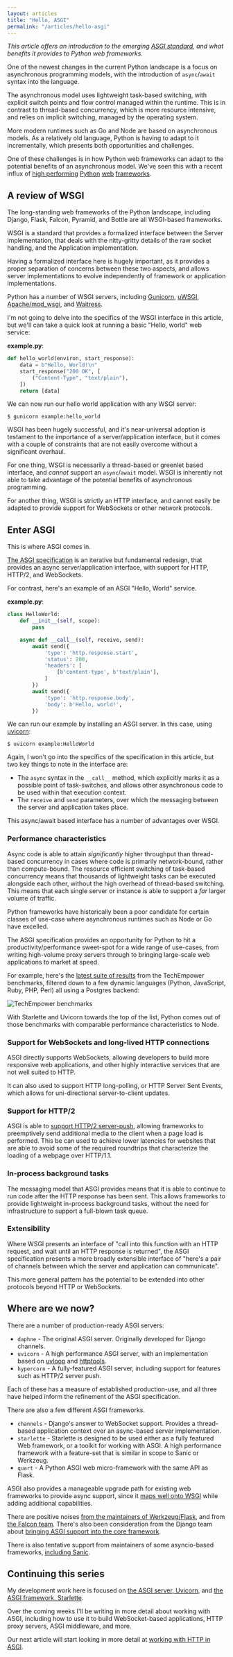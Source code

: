 ```yaml
---
layout: articles
title: "Hello, ASGI"
permalink: "/articles/hello-asgi"
---
```


*This article offers an introduction to the emerging [ASGI standard](https://asgi.readthedocs.io/en/latest/), and what benefits it provides to Python web frameworks.*

One of the newest changes in the current Python landscape is a focus on asynchronous programming models, with the introduction of `async`/`await` syntax into the language.

The asynchronous model uses lightweight task-based switching, with explicit switch points and flow control managed within the runtime. This is in contrast to thread-based concurrency, which is more resource intensive, and relies on implicit switching, managed by the operating system.

More modern runtimes such as Go and Node are based on asynchronous models. As a relatively old language, Python is having to adapt to it incrementally, which presents both opportunities and challenges.

One of these challenges is in how Python web frameworks can adapt to the potential benefits of an asynchronous model. We've seen this with a recent influx of [high performing](https://www.starlette.io) [Python](https://sanic.readthedocs.io/en/latest/) [web](https://vibora.io/) [frameworks](https://github.com/squeaky-pl/japronto).

## A review of WSGI

The long-standing web frameworks of the Python landscape, including Django, Flask, Falcon, Pyramid, and Bottle are all WSGI-based frameworks.

WSGI is a standard that provides a formalized interface between the Server implementation, that deals with the nitty-gritty details of the raw socket handling, and the Application implementation.

Having a formalized interface here is hugely important, as it provides a proper separation of concerns between these two aspects, and allows server implementations to evolve independently of framework or application implementations.

Python has a number of WSGI servers, including [Gunicorn](https://gunicorn.org/), [uWSGI](https://uwsgi-docs.readthedocs.io/en/latest/), [Apache/mod_wsgi](https://modwsgi.readthedocs.io/en/develop/), and [Waitress](https://docs.pylonsproject.org/projects/waitress/en/latest/).

I'm not going to delve into the specifics of the WSGI interface in this article, but we'll can take a quick look at running a basic "Hello, world" web service:

**example.py**:

```python
def hello_world(environ, start_response):
    data = b"Hello, World!\n"
    start_response("200 OK", [
        ("Content-Type", "text/plain"),
    ])
    return [data]
```

We can now run our hello world application with any WSGI server:

```shell
$ gunicorn example:hello_world
```

WSGI has been hugely successful, and it's near-universal adoption is testament to the importance of a server/application interface, but it comes with a couple of constraints that are not easily overcome without a significant overhaul.

For one thing, WSGI is necessarily a thread-based or greenlet based interface, and *cannot* support an `async`/`await` model. WSGI is inherently not able to take advantage of the potential benefits of asynchronous programming.

For another thing, WSGI is strictly an HTTP interface, and cannot easily be adapted to provide support for WebSockets or other network protocols.

## Enter ASGI

This is where ASGI comes in.

[The ASGI specification](https://asgi.readthedocs.io/) is an iterative but fundamental redesign, that provides an async server/application interface, with support for HTTP, HTTP/2, and WebSockets.

For contrast, here's an example of an ASGI "Hello, World" service.

**example.py**:

```python
class HelloWorld:
    def __init__(self, scope):
        pass

    async def __call__(self, receive, send):
        await send({
            'type': 'http.response.start',
            'status': 200,
            'headers': [
                [b'content-type', b'text/plain'],
            ]
        })
        await send({
            'type': 'http.response.body',
            'body': b'Hello, world!',
        })
```

We can run our example by installing an ASGI server. In this case, using [uvicorn](https://www.uvicorn.org/):

```shell
$ uvicorn example:HelloWorld
```

Again, I won't go into the specifics of the specification in this article, but two key things to note in the interface are:

* The `async` syntax in the `__call__` method, which explicitly marks it as a possible point of task-switches, and allows other asynchronous code to be used within that execution context.
* The `receive` and `send` parameters, over which the messaging between the server and application takes place.

This async/await based interface has a number of advantages over WSGI.

### Performance characteristics

Async code is able to attain *significantly* higher throughput than thread-based concurrency in cases where code is primarily network-bound, rather than compute-bound. The resource efficient switching of task-based concurrency means that thousands of lightweight tasks can be executed alongside each other, without the high overhead of thread-based switching. This means that each single server or instance is able to support a *far* larger volume of traffic.

Python frameworks have historically been a poor candidate for certain classes of use-case where asynchronous runtimes such as Node or Go have excelled.

The ASGI specification provides an opportunity for Python to hit a productivity/performance sweet-spot for a wide range of use-cases, from writing high-volume proxy servers through to bringing large-scale web applications to market at speed.

For example, here's the [latest suite of results](https://www.techempower.com/benchmarks/#section=test&runid=14a815b6-93c1-4207-96bb-3960c29719e2&hw=ph&test=fortune&l=zij5z3-1&d=e3) from the TechEmpower benchmarks, filtered down to a few dynamic languages (Python, JavaScript, Ruby, PHP, Perl) all using a Postgres backend:

![TechEmpower benchmarks](/img/asgi-performance.png)

With Starlette and Uvicorn towards the top of the list, Python comes out of those benchmarks with comparable performance characteristics to Node.

### Support for WebSockets and long-lived HTTP connections

ASGI directly supports WebSockets, allowing developers to build more responsive web applications, and other highly interactive services that are not well suited to HTTP.

It can also used to support HTTP long-polling, or HTTP Server Sent Events, which allows for uni-directional server-to-client updates.

### Support for HTTP/2

ASGI is able to [support HTTP/2 server-push](https://asgi.readthedocs.io/en/latest/extensions.html#http-2-server-push), allowing frameworks to preemptively send additional media to the client when a page load is performed. This be can used to achieve lower latencies for websites that are able to avoid some of the required roundtrips that characterize the loading of a webpage over HTTP/1.1.

### In-process background tasks

The messaging model that ASGI provides means that it is able to continue to run code after the HTTP response has been sent. This allows frameworks to provide lightweight in-process background tasks, without the need for infrastructure to support a full-blown task queue.

### Extensibility

Where WSGI presents an interface of "call into this function with an HTTP request, and wait until an HTTP response is returned", the ASGI specification presents a more broadly extensible interface of "here's a pair of channels between which the server and application can communicate".

This more general pattern has the potential to be extended into other protocols beyond HTTP or WebSockets.

## Where are we now?

There are a number of production-ready ASGI servers:

* `daphne` - The original ASGI server. Originally developed for Django channels.
* `uvicorn` - A high performance ASGI server, with an implementation based on [uvloop](https://github.com/MagicStack/uvloop) and [httptools](https://github.com/MagicStack/httptools).
* `hypercorn` - A fully-featured ASGI server, including support for features such as HTTP/2 server push.

Each of these has a measure of established production-use, and all three have helped inform the refinement of the ASGI specification.

There are also a few different ASGI frameworks.

* `channels` - Django's answer to WebSocket support. Provides a thread-based application context over an async-based server implementation.
* `starlette` - Starlette is designed to be used either as a fully featured Web framework, or a toolkit for working with ASGI. A high performance framework with a feature-set that is similar in scope to Sanic or Werkzeug.
* `quart` - A Python ASGI web micro-framework with the same API as Flask.

ASGI also provides a manageable upgrade path for existing web frameworks to provide async support, since it [maps well onto WSGI](https://asgi.readthedocs.io/en/latest/specs/www.html#wsgi-compatibility) while adding additional capabilities.

There are positive noises [from the maintainers of Werkzeug/Flask](https://github.com/pallets/werkzeug/issues/1322), and from [the Falcon team](https://github.com/falconry/falcon/issues/1358). There's also been consideration from the Django team about [bringing ASGI support into the core framework](https://groups.google.com/d/msg/django-developers/Kw7-xV6TrSM/dfD_E4R5AQAJ).

There is also tentative support from maintainers of some asyncio-based frameworks, [including Sanic](https://github.com/huge-success/sanic/pull/1265#issuecomment-424080771).

## Continuing this series

My development work here is focused on [the ASGI server, Uvicorn](https://www.uvicorn.org/), and [the ASGI framework, Starlette](https://www.starlette.io).

Over the coming weeks I'll be writing in more detail about working with ASGI, including how to use it to build WebSocket-based applications, HTTP proxy servers, ASGI middleware, and more.

Our next article will start looking in more detail at [working with HTTP in ASGI](asgi-http).
